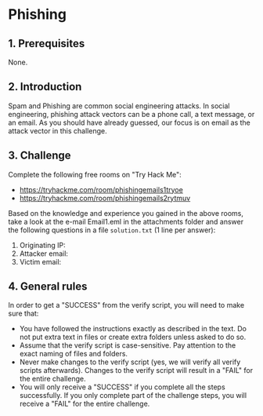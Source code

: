 # Phishing

## 1. Prerequisites

None.

## 2. Introduction

Spam and Phishing are common social engineering attacks. In social engineering, phishing attack vectors can be a phone call, a text message, or an email. As you should have already guessed, our focus is on email as the attack vector in this challenge.

## 3. Challenge

Complete the following free rooms on "Try Hack Me": 
- https://tryhackme.com/room/phishingemails1tryoe
- https://tryhackme.com/room/phishingemails2rytmuv

Based on the knowledge and experience you gained in the above rooms, take a look at the e-mail Email1.eml in the attachments folder and answer the following questions in a file `solution.txt` (1 line per answer):

1. Originating IP:
2. Attacker email:
3. Victim email: 


## 4. General rules

In order to get a "SUCCESS" from the verify script, you will need to make sure that:

-   You have followed the instructions exactly as described in the text. Do not put extra text in files or create extra folders unless asked to do so.
-   Assume that the verify script is case-sensitive. Pay attention to the exact naming of files and folders.
-   Never make changes to the verify script (yes, we will verify all verify scripts afterwards). Changes to the verify script will result in a "FAIL" for the entire challenge.
-   You will only receive a "SUCCESS" if you complete all the steps successfully. If you only complete part of the challenge steps, you will receive a "FAIL" for the entire challenge.
